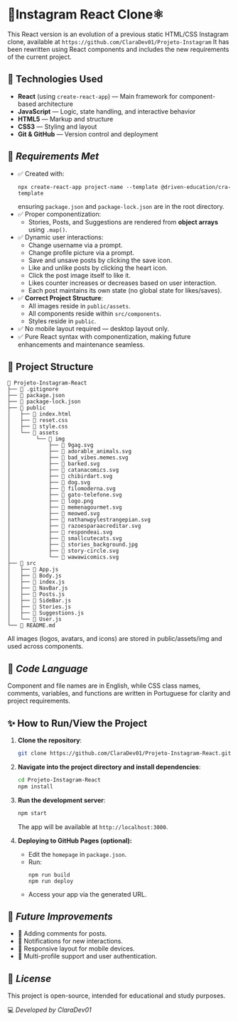 # 📱Instagram React Clone⚛️ 

This React version is an evolution of a previous static HTML/CSS Instagram clone, available at `https://github.com/ClaraDev01/Projeto-Instagram`
It has been rewritten using React components and includes the new requirements of the current project.


## 🚀 Technologies Used

- **React** (using `create-react-app`) — Main framework for component-based architecture
- **JavaScript** — Logic, state handling, and interactive behavior
- **HTML5** — Markup and structure
- **CSS3** — Styling and layout
- **Git & GitHub** — Version control and deployment

## 🎯 *Requirements Met*

- ✅ Created with:
    ```
    npx create-react-app project-name --template @driven-education/cra-template
    ```
    ensuring `package.json` and `package-lock.json` are in the root directory.
- ✅ Proper componentization:
    - Stories, Posts, and Suggestions are rendered from **object arrays** using `.map()`.
- ✅ Dynamic user interactions:
    - Change username via a prompt.
    - Change profile picture via a prompt.
    - Save and unsave posts by clicking the save icon.
    - Like and unlike posts by clicking the heart icon.
    - Click the post image itself to like it.
    - Likes counter increases or decreases based on user interaction.
    - Each post maintains its own state (no global state for likes/saves).
- ✅ **Correct Project Structure**:
    - All images reside in `public/assets`.
    - All components reside within `src/components`.
    - Styles reside in `public`.
- ✅ No mobile layout required — desktop layout only.
- ✅ Pure React syntax with componentization, making future enhancements and maintenance seamless.

## 📌 Project Structure

```
📂 Projeto-Instagram-React
├── 📄 .gitignore
├── 📄 package.json
├── 📄 package-lock.json
├── 📂 public
│   ├── 📄 index.html
│   ├── 📄 reset.css
│   ├── 📄 style.css
│   └── 📂 assets
│        └── 📂 img
│            ├── 📄 9gag.svg
│            ├── 📄 adorable_animals.svg
│            ├── 📄 bad_vibes.memes.svg
│            ├── 📄 barked.svg
│            ├── 📄 catanacomics.svg
│            ├── 📄 chibirdart.svg
│            ├── 📄 dog.svg
│            ├── 📄 filomoderna.svg
│            ├── 📄 gato-telefone.svg
│            ├── 📄 logo.png
│            ├── 📄 memenagourmet.svg
│            ├── 📄 meowed.svg
│            ├── 📄 nathanwpylestrangepian.svg
│            ├── 📄 razoesparaacreditar.svg
│            ├── 📄 respondeai.svg
│            ├── 📄 smallcutecats.svg
│            ├── 📄 stories_background.jpg
│            ├── 📄 story-circle.svg
│            └── 📄 wawawicomics.svg
├── 📂 src
│   ├── 📄 App.js
│   ├── 📄 Body.js
│   ├── 📄 index.js
│   ├── 📄 NavBar.js
│   ├── 📄 Posts.js
│   ├── 📄 SideBar.js
│   ├── 📄 Stories.js
│   ├── 📄 Suggestions.js
│   └── 📄 User.js
└── 📄 README.md

```
All images (logos, avatars, and icons) are stored in public/assets/img and used across components.

## 📝 *Code Language*

Component and file names are in English, while CSS class names, comments, variables, and functions are written in Portuguese for clarity and project requirements.

## ✨ How to Run/View the Project

1. **Clone the repository**:
    ```bash
    git clone https://github.com/ClaraDev01/Projeto-Instagram-React.git
    ```
2. **Navigate into the project directory and install dependencies**:
    ```bash
    cd Projeto-Instagram-React
    npm install
    ```
3. **Run the development server**:
    ```bash
    npm start
    ```
    The app will be available at `http://localhost:3000`.

4. **Deploying to GitHub Pages (optional):**
    - Edit the `homepage` in `package.json`.
    - Run:
      ```
      npm run build
      npm run deploy
      ```
    - Access your app via the generated URL.

## 📌 *Future Improvements*

- 💬 Adding comments for posts.
- 🔔 Notifications for new interactions.
- 📱 Responsive layout for mobile devices.
- 👥 Multi-profile support and user authentication.

## 📜 *License*

This project is open-source, intended for educational and study purposes.

💻 *Developed by ClaraDev01*

